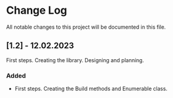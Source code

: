 # **Change Log**
All notable changes to this project will be documented in this file.

## **[1.2] - 12.02.2023**
First steps. Creating the library. Designing and planning.
### Added
 * First steps. Creating the Build methods and Enumerable class.

<br>